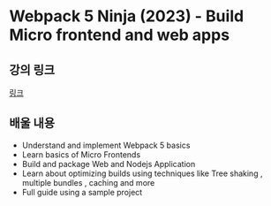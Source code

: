 # Webpack 5 Ninja (2023) - Build Micro frontend and web apps

## 강의 링크
[링크](https://www.udemy.com/course/webpack-5-ninja-build-micro-frontend-and-web-apps)

## 배울 내용

- Understand and implement Webpack 5 basics
- Learn basics of Micro Frontends
- Build and package Web and Nodejs Application
- Learn about optimizing builds using techniques like Tree shaking , multiple bundles , caching and more
- Full guide using a sample project
